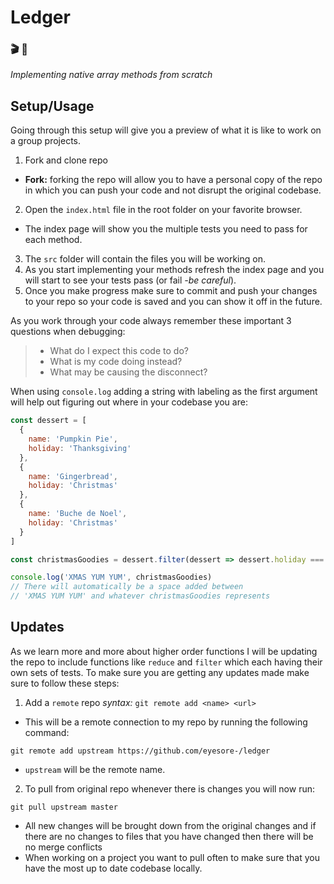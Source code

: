 # Ledger
### 🎬 🎥
_Implementing native array methods from scratch_

## Setup/Usage
Going through this setup will give you a preview of what it is like to work on a group projects.

1. Fork and clone repo
  - **Fork:** forking the repo will allow you to have a personal copy of the repo in which you can push your code and not disrupt the original codebase.
2. Open the `index.html` file in the root folder on your favorite browser.
  - The index page will show you the multiple tests you need to pass for each method.
3. The `src` folder will contain the files you will be working on.
4. As you start implementing your methods refresh the index page and you will start to see your tests pass (or fail _-be careful_).
5. Once you make progress make sure to commit and push your changes to your repo so your code is saved and you can show it off in the future.

As you work through your code always remember these important 3 questions when debugging:

>  - What do I expect this code to do?
>  - What is my code doing instead?
>  - What may be causing the disconnect?

When using `console.log` adding a string with labeling as the first argument will help out figuring out where in your codebase you are:

``` js
const dessert = [
  {
    name: 'Pumpkin Pie',
    holiday: 'Thanksgiving'
  },
  {
    name: 'Gingerbread',
    holiday: 'Christmas'
  },
  {
    name: 'Buche de Noel',
    holiday: 'Christmas'
  }
]

const christmasGoodies = dessert.filter(dessert => dessert.holiday === 'Christmas')

console.log('XMAS YUM YUM', christmasGoodies)
// There will automatically be a space added between
// 'XMAS YUM YUM' and whatever christmasGoodies represents
```

## Updates
As we learn more and more about higher order functions I will be updating the repo to include functions like `reduce` and `filter` which each having their own sets of tests. To make sure you are getting any updates made make sure to follow these steps:

1. Add a `remote` repo _syntax:_ `git remote add <name> <url>`
  - This will be a remote connection to my repo by running the following command:
  ```
  git remote add upstream https://github.com/eyesore-/ledger
  ```
  - `upstream` will be the remote name.
2. To pull from original repo whenever there is changes you will now run:
```
git pull upstream master
```
  - All new changes will be brought down from the original changes and if there are no changes to files that you have changed then there will be no merge conflicts
  - When working on a project you want to pull often to make sure that you have the most up to date codebase locally.
